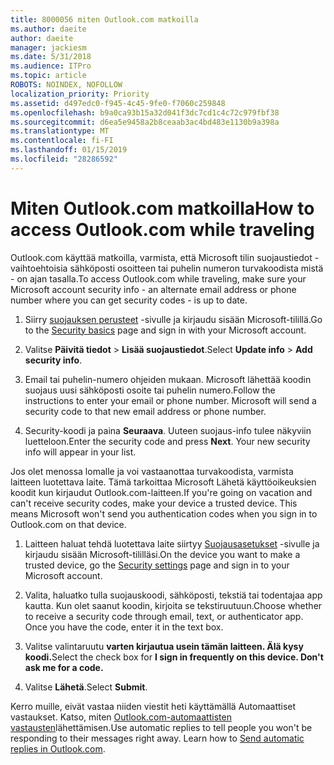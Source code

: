 ```yaml
---
title: 8000056 miten Outlook.com matkoilla
ms.author: daeite
author: daeite
manager: jackiesm
ms.date: 5/31/2018
ms.audience: ITPro
ms.topic: article
ROBOTS: NOINDEX, NOFOLLOW
localization_priority: Priority
ms.assetid: d497edc0-f945-4c45-9fe0-f7060c259848
ms.openlocfilehash: b9a0ca93b15a32d041f3dc7cd1c4c72c979fbf38
ms.sourcegitcommit: d6ea5e9458a2b8ceaab3ac4bd483e1130b9a398a
ms.translationtype: MT
ms.contentlocale: fi-FI
ms.lasthandoff: 01/15/2019
ms.locfileid: "28286592"
---
```

# <a name="how-to-access-outlookcom-while-traveling"></a><span data-ttu-id="cc95f-102">Miten Outlook.com matkoilla</span><span class="sxs-lookup"><span data-stu-id="cc95f-102">How to access Outlook.com while traveling</span></span>

<span data-ttu-id="cc95f-103">Outlook.com käyttää matkoilla, varmista, että Microsoft tilin suojaustiedot - vaihtoehtoisia sähköposti osoitteen tai puhelin numeron turvakoodista mistä - on ajan tasalla.</span><span class="sxs-lookup"><span data-stu-id="cc95f-103">To access Outlook.com while traveling, make sure your Microsoft account security info - an alternate email address or phone number where you can get security codes - is up to date.</span></span>
  
1. <span data-ttu-id="cc95f-104">Siirry [suojauksen perusteet](https://go.microsoft.com/fwlink/p/?linkid=842325) -sivulle ja kirjaudu sisään Microsoft-tilillä.</span><span class="sxs-lookup"><span data-stu-id="cc95f-104">Go to the [Security basics](https://go.microsoft.com/fwlink/p/?linkid=842325) page and sign in with your Microsoft account.</span></span> 
    
2. <span data-ttu-id="cc95f-105">Valitse **Päivitä tiedot** \> **Lisää suojaustiedot**.</span><span class="sxs-lookup"><span data-stu-id="cc95f-105">Select **Update info** \> **Add security info**.</span></span> 
    
3. <span data-ttu-id="cc95f-p101">Email tai puhelin-numero ohjeiden mukaan. Microsoft lähettää koodin suojaus uusi sähköposti osoite tai puhelin numero.</span><span class="sxs-lookup"><span data-stu-id="cc95f-p101">Follow the instructions to enter your email or phone number. Microsoft will send a security code to that new email address or phone number.</span></span>
    
4. <span data-ttu-id="cc95f-p102">Security-koodi ja paina **Seuraava**. Uuteen suojaus-info tulee näkyviin luetteloon.</span><span class="sxs-lookup"><span data-stu-id="cc95f-p102">Enter the security code and press **Next**. Your new security info will appear in your list.</span></span> 
    
<span data-ttu-id="cc95f-p103">Jos olet menossa lomalle ja voi vastaanottaa turvakoodista, varmista laitteen luotettava laite. Tämä tarkoittaa Microsoft Lähetä käyttöoikeuksien koodit kun kirjaudut Outlook.com-laitteen.</span><span class="sxs-lookup"><span data-stu-id="cc95f-p103">If you're going on vacation and can't receive security codes, make your device a trusted device. This means Microsoft won't send you authentication codes when you sign in to Outlook.com on that device.</span></span>
  
1. <span data-ttu-id="cc95f-112">Laitteen haluat tehdä luotettava laite siirtyy [Suojausasetukset](https://go.microsoft.com/fwlink/p/?linkid=2002000&amp;clcid=0x409) -sivulle ja kirjaudu sisään Microsoft-tililläsi.</span><span class="sxs-lookup"><span data-stu-id="cc95f-112">On the device you want to make a trusted device, go the [Security settings](https://go.microsoft.com/fwlink/p/?linkid=2002000&amp;clcid=0x409) page and sign in to your Microsoft account.</span></span> 
    
2. <span data-ttu-id="cc95f-p104">Valita, haluatko tulla suojauskoodi, sähköposti, tekstiä tai todentajaa app kautta. Kun olet saanut koodin, kirjoita se tekstiruutuun.</span><span class="sxs-lookup"><span data-stu-id="cc95f-p104">Choose whether to receive a security code through email, text, or authenticator app. Once you have the code, enter it in the text box.</span></span>
    
3. <span data-ttu-id="cc95f-115">Valitse valintaruutu **varten kirjautua usein tämän laitteen. Älä kysy koodi.**</span><span class="sxs-lookup"><span data-stu-id="cc95f-115">Select the check box for **I sign in frequently on this device. Don't ask me for a code.**</span></span>
    
4. <span data-ttu-id="cc95f-116">Valitse **Lähetä**.</span><span class="sxs-lookup"><span data-stu-id="cc95f-116">Select **Submit**.</span></span> 
    
<span data-ttu-id="cc95f-p105">Kerro muille, eivät vastaa niiden viestit heti käyttämällä Automaattiset vastaukset. Katso, miten [Outlook.com-automaattisten vastausten](https://go.microsoft.com/fwlink/p/?linkid=2002100&amp;clcid=0x409)lähettämisen.</span><span class="sxs-lookup"><span data-stu-id="cc95f-p105">Use automatic replies to tell people you won't be responding to their messages right away. Learn how to [Send automatic replies in Outlook.com](https://go.microsoft.com/fwlink/p/?linkid=2002100&amp;clcid=0x409).</span></span>
  

